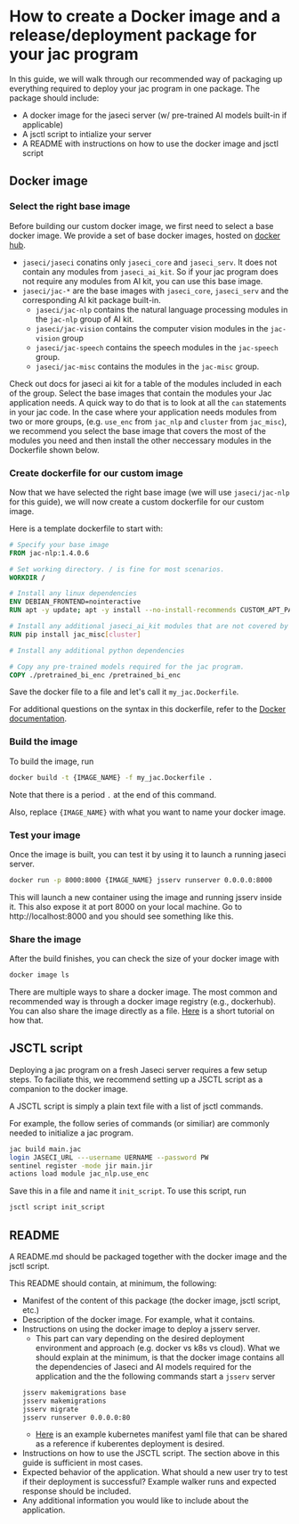 # How to create a Docker image and a release/deployment package for your jac program

In this guide, we will walk through our recommended way of packaging up everything required to deploy your jac program in one package.
The package should include:
* A docker image for the jaseci server (w/ pre-trained AI models built-in if applicable)
* A jsctl script to intialize your server
* A README with instructions on how to use the docker image and jsctl script

## Docker image

### Select the right base image

Before building our custom docker image, we first need to select a base docker image.
We provide a set of base docker images, hosted on [docker hub](https://hub.docker.com/u/jaseci).
* `jaseci/jaseci` conatins only `jaseci_core` and `jaseci_serv`. It does not contain any modules from `jaseci_ai_kit`. So if your jac program does not require any modules from AI kit, you can use this base image.
* `jaseci/jac-*` are the base images with `jaseci_core`, `jaseci_serv` and the corresponding AI kit package built-in.
    * `jaseci/jac-nlp` contains the natural language processing modules in the `jac-nlp` group of AI kit.
    * `jaseci/jac-vision` contains the computer vision modules in the `jac-vision` group
    * `jaseci/jac-speech` contains the speech modules in the `jac-speech` group.
    * `jaseci/jac-misc` contains the modules in the `jac-misc` group.

Check out docs for jaseci ai kit for a table of the modules included in each of the group.
Select the base images that contain the modules your Jac application needs.
A quick way to do that is to look at all the `can` statements in your jac code.
In the case where your application needs modules from two or more groups, (e.g. `use_enc` from `jac_nlp` and `cluster` from `jac_misc`), we recommend you select the base image that covers the most of the modules you need and then install the other neccessary modules in the Dockerfile shown below.


### Create dockerfile for our custom image

Now that we have selected the right base image (we will use `jaseci/jac-nlp` for this guide), we will now create a custom dockerfile for our custom image.

Here is a template dockerfile to start with:

```dockerfile
# Specify your base image
FROM jac-nlp:1.4.0.6

# Set working directory. / is fine for most scenarios.
WORKDIR /

# Install any linux dependencies
ENV DEBIAN_FRONTEND=nointeractive
RUN apt -y update; apt -y install --no-install-recommends CUSTOM_APT_PACKAGES_GO_HERE

# Install any additional jaseci_ai_kit modules that are not covered by the base image
RUN pip install jac_misc[cluster]

# Install any additional python dependencies

# Copy any pre-trained models required for the jac program.
COPY ./pretrained_bi_enc /pretrained_bi_enc
```
Save the docker file to a file and let's call it `my_jac.Dockerfile`.

For additional questions on the syntax in this dockerfile, refer to the [Docker documentation](https://docs.docker.com/engine/reference/builder/).

### Build the image
To build the image, run
```bash
docker build -t {IMAGE_NAME} -f my_jac.Dockerfile .
```
Note that there is a period `.` at the end of this command.

Also, replace `{IMAGE_NAME}` with what you want to name your docker image.

### Test your image
Once the image is built, you can test it by using it to launch a running jaseci server.
```bash
docker run -p 8000:8000 {IMAGE_NAME} jsserv runserver 0.0.0.0:8000
```
This will launch a new container using the image and running jsserv inside it.
This also expose it at port 8000 on your local machine.
Go to http://localhost:8000 and you should see something like this.

### Share the image
After the build finishes, you can check the size of your docker image with
```bash
docker image ls
```

There are multiple ways to share a docker image.
The most common and recommended way is through a docker image registry (e.g., dockerhub).
You can also share the image directly as a file.
[Here](https://medium.com/@sanketmeghani/docker-transferring-docker-images-without-registry-2ed50726495f) is a short tutorial on how that.

## JSCTL script
Deploying a jac program on a fresh Jaseci server requires a few setup steps.
To faciliate this, we recommend setting up a JSCTL script as a companion to the docker image.

A JSCTL script is simply a plain text file with a list of jsctl commands.

For example, the follow series of commands (or similiar) are commonly needed to initialize a jac program.

```bash
jac build main.jac
login JASECI_URL ---username UERNAME --password PW
sentinel register -mode jir main.jir
actions load module jac_nlp.use_enc
```

Save this in a file and name it `init_script`. To use this script, run
```bash
jsctl script init_script
```

## README
A README.md should be packaged together with the docker image and the jsctl script.

This README should contain, at minimum, the following:
* Manifest of the content of this package (the docker image, jsctl script, etc.)
* Description of the docker image. For example, what it contains.
* Instructions on using the docker image to deploy a jsserv server.
    * This part can vary depending on the desired deployment environment and approach (e.g. docker vs k8s vs cloud). What we should explain at the minimum, is that the docker image contains all the dependencies of Jaseci and AI models required for the application and the the following commands start a `jsserv` server
    ```bash
    jsserv makemigrations base
    jsserv makemigrations
    jsserv migrate
    jsserv runserver 0.0.0.0:80
    ```
    * [Here](https://github.com/Jaseci-Labs/jaseci/blob/main/scripts/jaseci.yaml) is an example kubernetes manifest yaml file that can be shared as a reference if kuberentes deployment is desired.
* Instructions on how to use the JSCTL script. The section above in this guide is sufficient in most cases.
* Expected behavior of the application. What should a new user try to test if their deployment is successful? Example walker runs and expected response should be included.
* Any additional information you would like to include about the application.
